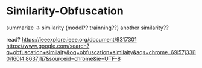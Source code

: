 # Similarity-Obfuscation

summarize -> similarity (model?? trainning??) another similarity??

read?
https://ieeexplore.ieee.org/document/9317301
https://www.google.com/search?q=obfuscation+similaity&oq=obfuscation+similaity&aqs=chrome..69i57j33i10i160l4.8637j1j7&sourceid=chrome&ie=UTF-8
